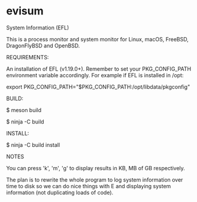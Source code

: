 # evisum

System Information (EFL)

This is a process monitor and system monitor for Linux, macOS,
FreeBSD, DragonFlyBSD and OpenBSD.

REQUIREMENTS:

An installation of EFL (v1.19.0+). Remember to set your PKG_CONFIG_PATH environment variable accordingly. For example if EFL is installed in /opt:

export PKG_CONFIG_PATH="$PKG_CONFIG_PATH:/opt/libdata/pkgconfig"

BUILD:

$ meson build

$ ninja -C build

INSTALL:

$ ninja -C build install

NOTES

You can press 'k', 'm', 'g' to display results in KB, MB of GB
respectively.

The plan is to rewrite the whole program to log system information
over time to disk so we can do nice things with E and displaying
system information (not duplicating loads of code).
